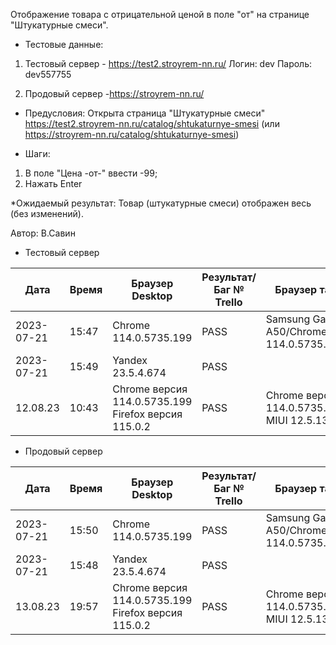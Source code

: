 Отображение товара с отрицательной ценой в поле "от" на странице "Штукатурные смеси".

* Тестовые данные: 
1. Тестовый сервер - https://test2.stroyrem-nn.ru/
Логин: dev
Пароль: dev557755

2. Продовый сервер -https://stroyrem-nn.ru/

* Предусловия:
Открыта страница "Штукатурные смеси" https://test2.stroyrem-nn.ru/catalog/shtukaturnye-smesi (или https://stroyrem-nn.ru/catalog/shtukaturnye-smesi)

* Шаги:
1. В поле "Цена -от-" ввести -99;
2. Нажать Enter

*Ожидаемый результат:
Товар (штукатурные смеси) отображен весь (без изменений).

Автор: В.Савин


* Тестовый сервер 

| Дата | Время | Браузер Desktop| Результат/Баг № Trello| Браузер тач| Результат/Баг № Trello| Дата релиза |Имя |
| --- | --- | --- | --- | --- | --- | --- | --- | 
|2023-07-21 | 15:47 | Chrome 114.0.5735.199 | PASS | Samsung Galaxy A50/Chrome 114.0.5735.196 | PASS | 04.07.23 | Наталья К. | 
|2023-07-21 | 15:49 | Yandex 23.5.4.674 | PASS |  |  | 04.07.23 | Наталья К. |
 12.08.23 | 10:43 | Chrome версия 114.0.5735.199 Firefox версия 115.0.2 | PASS | Chrome версия 114.0.5735.196 MIUI 12.5.13 | PASS | 16.06.23 | Надежда |

* Продовый сервер

| Дата | Время | Браузер Desktop| Результат/Баг № Trello| Браузер тач| Результат/Баг № Trello| Дата релиза |Имя |
| --- | --- | --- | --- | --- | --- | --- | --- | 
| 2023-07-21 | 15:50 | Chrome 114.0.5735.199 | PASS | Samsung Galaxy A50/Chrome 114.0.5735.196 | PASS | 04.07.23 | Наталья К. | 
| 2023-07-21 | 15:48 | Yandex 23.5.4.674 | PASS |  |  | 04.07.23 | Наталья К. |
 13.08.23 | 19:57 | Chrome версия 114.0.5735.199 Firefox версия 115.0.2 | PASS | Chrome версия 114.0.5735.196 MIUI 12.5.13 | PASS | 13.08.23 | Надежда |